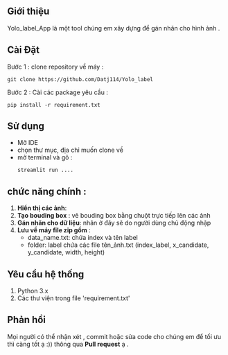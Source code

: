 ## Giới thiệu 
Yolo_label_App là một tool chúng em xây dựng để gán nhãn cho hình ảnh .
## Cài Đặt 
Bước 1 : clone repository về máy : 
```
git clone https://github.com/Datj114/Yolo_label
```
Bước 2 : Cài các package yêu cầu : 
```
pip install -r requirement.txt
```
## Sử dụng 
  + Mở IDE
  + chọn thư mục, địa chỉ muốn clone về
  + mở terminal và gõ :
      ```
      streamlit run ....
      ```
##  chức năng chính : 
1. **Hiển thị các ảnh**:
2. **Tạo bouding box** : vẽ bouding box bằng chuột trực tiếp lên các ảnh 
3. **Gán nhãn cho dữ liệu**: nhãn ở đây sẽ do người dùng chủ động nhập 
4. **Lưu về máy file zip gồm** :
   + data_name.txt: chứa index và tên label
   + folder: label chứa các file tên_ảnh.txt (index_label, x_candidate, y_candidate, width, height)
## Yêu cầu hệ thống 
1. Python 3.x
2. Các thư viện trong file 'requirement.txt'
## Phản hồi 
Mọi người có thể nhận xét , commit hoặc sửa code cho chúng em để tối ưu thì càng tốt ạ :)) 
thông qua **Pull request** ạ .

      
